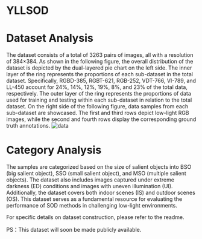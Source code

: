 # YLLSOD
# Dataset Analysis
The dataset consists of a total of 3263 pairs of images, all with a resolution of 384×384. 
As shown in the following figure, the overall distribution of the dataset is depicted by the dual-layered pie chart on the left side. 
The inner layer of the ring represents the proportions of each sub-dataset in the total dataset. 
Specifically, RGBD-385, RGBT-621, RGB-252, VDT-766, VI-789, and LL-450 account for 24%, 14%, 12%, 19%, 8%, and 23% of the total data, respectively. 
The outer layer of the ring represents the proportions of data used for training and testing within each sub-dataset in relation to the total dataset. 
On the right side of the following figure, data samples from each sub-dataset are showcased.
The first and third rows depict low-light RGB images, while the second and fourth rows display the corresponding ground truth annotations.
![data](https://github.com/ynn1030/YLLSOD/assets/151114415/d2567942-68a4-4e8a-b8d8-ef7990142668)
# Category Analysis
The samples are categorized based on the size of salient objects into BSO (big salient object), SSO (small salient object), and MSO (multiple salient objects). The dataset also includes images captured under extreme darkness (ED) conditions and images with uneven illumination (UI). Additionally, the dataset covers both indoor scenes (IS) and outdoor scenes (OS). This dataset serves as a fundamental resource for evaluating the performance of SOD methods in challenging low-light environments.

For specific details on dataset construction, please refer to the readme.

PS：This dataset will soon be made publicly available.
